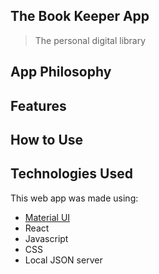 ## The Book Keeper App

>The personal digital library 

## App Philosophy




## Features


## How to Use


## Technologies Used

This web app was made using:
- [Material UI](https://materializecss.com/) 
- React
- Javascript 
- CSS
- Local JSON server

